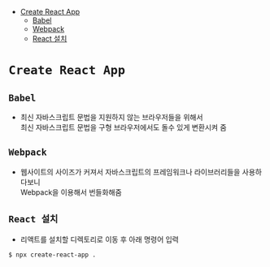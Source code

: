 <!-- TOC -->

- [Create React App](#create-react-app)
  - [Babel](#babel)
  - [Webpack](#webpack)
  - [React 설치](#react-%EC%84%A4%EC%B9%98)

<!-- /TOC -->

# `Create React App`
## `Babel`
- 최신 자바스크립트 문법을 지원하지 않는 브라우저들을 위해서  
  최신 자바스크립트 문법을 구형 브라우저에서도 돌수 있게 변환시켜 줌
## `Webpack`
- 웹사이트의 사이즈가 커져서 자바스크립트의 프레임워크나 라이브러리들을 사용하다보니  
  Webpack을 이용해서 번들화해줌

## `React 설치`
- 리액트를 설치할 디렉토리로 이동 후 아래 명령어 입력
``` bash
$ npx create-react-app .
```
